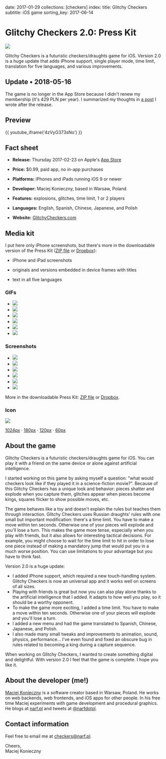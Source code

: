 date: 2017-01-29
collections: [checkers]
index:
  title: Glitchy Checkers
  subtitle: iOS game
  sorting_key: 2017-06-14

Glitchy Checkers 2.0: Press Kit
===============================


![](cover.jpg)

Glitchy Checkers is a futuristic checkers/<wbr/>draughts game for
iOS.  Version 2.0 is a huge update that adds iPhone support, single
player mode, time limit, translation for five languages, and various
improvements.


Update • 2018-05-16
-------------------

The game is no longer in the App Store because I didn't renew my
membership (it's 429 PLN per year). I summarized my thoughts in
[a post][skull] I wrote after the release.

  [skull]: /posts/checkers-skull


Preview
-------

{{ youtube_iframe('4zVyG373sNo') }}


Fact sheet
----------

- **Release:** Thursday 2017-02-23 on Apple's [App Store][]
- **Price:** $0.99, paid app, no in-app purchases
- **Platforms:** iPhones and iPads running iOS 9 or newer
- **Developer:** Maciej Konieczny, based in Warsaw, Poland
- **Features:** explosions, glitches, time limit, 1 or 2 players
- **Languages:** English, Spanish, Chinese, Japanese, and Polish
- **Website:** [GlitchyCheckers.com][website]

  [App Store]: https://itunes.apple.com/app/id1065259591
  [website]: http://GlitchyCheckers.com/


Media kit
---------

I put here only iPhone screenshots, but there's more in the downloadable
version of the Press Kit ([ZIP file][zip] or [Dropbox][]):

- iPhone and iPad screenshots
- originals and versions embedded in device frames with titles
- text in all five languages

  [zip]: glitchy-checkers-presskit.zip
  [Dropbox]: https://www.dropbox.com/sh/20ln01p6y7dbxx5/AAD3sP-3gH0LpE_KDp5V2wWca?dl=0


### GIFs

- ![](gifs/1-start.gif)
- ![](gifs/2-first-moves.gif)
- ![](gifs/3-capture-sequence.gif)
- ![](gifs/4-crowning.gif)
- ![](gifs/5-time-limit.gif)
- ![](gifs/6-light-wins.gif)


### Screenshots

- ![](screenshots/1-idle.png)
- ![](screenshots/2-explosions.png)
- ![](screenshots/end-game.png)
- ![](screenshots/3-glitches.png)
- ![](screenshots/4-time-limit.png)
- ![](screenshots/5-players.en.png)

More in the downloadable Press Kit: [ZIP file][zip] or [Dropbox][].


### Icon

[![](icon/icon-180.png)](icon/icon-1024.png)

<p class="centered">
    <a href="icon/icon-1024.png">1024px</a> &middot
    <a href="icon/icon-180.png">180px</a> &middot
    <a href="icon/icon-120.png">120px</a> &middot
    <a href="icon/icon-60.png">60px</a>
</p>


About the game
--------------

Glitchy Checkers is a futuristic checkers/draughts game for iOS. You can play it with a friend on the same device or alone against artificial intelligence.

I started working on this game by asking myself a question: "what would checkers look like if they played it in a science-fiction movie?". Because of this Glitchy Checkers has a unique look and behavior: pieces shatter and explode when you capture them, glitches appear when pieces become kings, squares flicker to show possible moves, etc.

The game behaves like a toy and doesn't explain the rules but teaches them through interaction. Glitchy Checkers uses Russian draughts' rules with one small but important modification: there's a time limit. You have to make a move within ten seconds. Otherwise one of your pieces will explode and you'll lose a turn. This makes the game more tense, especially when you play with friends, but it also allows for interesting tactical decisions. For example, you might choose to wait for the time limit to hit in order to lose one piece instead of making a mandatory jump that would put you in a much worse position. You can use limitations to your advantage but you have to think fast.

Version 2.0 is a huge update:

- I added iPhone support, which required a new touch-handling system. Glitchy Checkers is now an universal app and it works well on screens of all sizes.
- Playing with friends is great but now you can also play alone thanks to the artificial intelligence that I added. It adapts to how well you play, so it should be a worthy opponent.
- To make the game more exciting, I added a time limit. You have to make a move within ten seconds. Otherwise one of your pieces will explode and you'll lose a turn.
- I added a new menu and had the game translated to Spanish, Chinese, Japanese, and Polish.
- I also made many small tweaks and improvements to animation, sound, physics, performance… I've even found and fixed an obscure bug in rules related to becoming a king during a capture sequence.

When working on Glitchy Checkers, I wanted to create something digital and delightful. With version 2.0 I feel that the game is complete. I hope you like it.


About the developer (me!)
-------------------

[Maciej Konieczny][narf] is a software creator based in Warsaw,
Poland.  He works on web backends, web frontends, and iOS apps for other
people.  In his free time Maciej experiments with game development
and procedural graphics.  He blogs at [narf.pl][narf] and tweets at
[@narfdotpl](http://twitter.com/narfdotpl).

  [narf]: https://narf.pl/


Contact information
-------------------

Feel free to email me at <checkers@narf.pl>.

Cheers,<br/>
Maciej Konieczny
